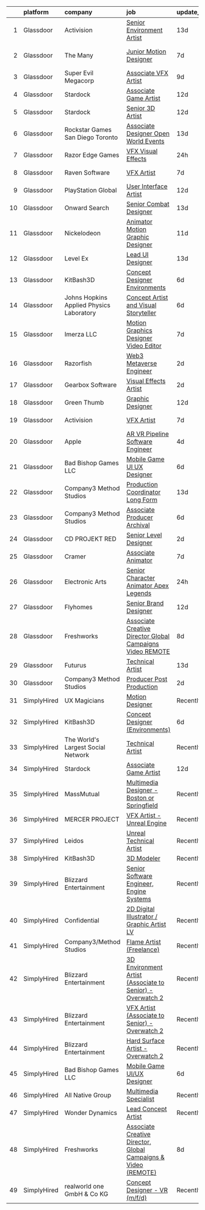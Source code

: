 

|    | platform    | company                                  | job                                                                                                                                                                                                                                                                                                                                                                                                                                                                                                                                                                                                                                                                                                                                                                                                                                                                                                                                                                                                                                                                                                                                                                                                                                                                                                                                                                      | update_time   | location         |
|---:|:------------|:-----------------------------------------|:-------------------------------------------------------------------------------------------------------------------------------------------------------------------------------------------------------------------------------------------------------------------------------------------------------------------------------------------------------------------------------------------------------------------------------------------------------------------------------------------------------------------------------------------------------------------------------------------------------------------------------------------------------------------------------------------------------------------------------------------------------------------------------------------------------------------------------------------------------------------------------------------------------------------------------------------------------------------------------------------------------------------------------------------------------------------------------------------------------------------------------------------------------------------------------------------------------------------------------------------------------------------------------------------------------------------------------------------------------------------------|:--------------|:-----------------|
|  1 | Glassdoor   | Activision                               | [Senior Environment Artist](https://www.glassdoor.com/partner/jobListing.htm?pos=126&ao=1136043&s=58&guid=00000181fb83932ab3db7779c2f75935&src=GD_JOB_AD&t=SR&vt=w&cs=1_73d42408&cb=1657782113382&jobListingId=1007973383895&jrtk=3-0-1g7to74rgkhpg801-1g7to74s2i176800-c8abe2f01bbf5fc4-)                                                                                                                                                                                                                                                                                                                                                                                                                                                                                                                                                                                                                                                                                                                                                                                                                                                                                                                                                                                                                                                                               | 13d           | Foster City, CA  |
|  2 | Glassdoor   | The Many                                 | [Junior Motion Designer](https://www.glassdoor.com/partner/jobListing.htm?pos=113&ao=1136043&s=58&guid=00000181fb83932ab3db7779c2f75935&src=GD_JOB_AD&t=SR&vt=w&cs=1_0efc9193&cb=1657782113380&jobListingId=1007988372593&jrtk=3-0-1g7to74rgkhpg801-1g7to74s2i176800-5516b2d00f8e4e8a-)                                                                                                                                                                                                                                                                                                                                                                                                                                                                                                                                                                                                                                                                                                                                                                                                                                                                                                                                                                                                                                                                                  | 7d            | Los Angeles, CA  |
|  3 | Glassdoor   | Super Evil Megacorp                      | [Associate VFX Artist](https://www.glassdoor.com/partner/jobListing.htm?pos=114&ao=1136043&s=58&guid=00000181fb83932ab3db7779c2f75935&src=GD_JOB_AD&t=SR&vt=w&cs=1_af952c2c&cb=1657782113380&jobListingId=1007982602575&jrtk=3-0-1g7to74rgkhpg801-1g7to74s2i176800-5801e144a67c1d22-)                                                                                                                                                                                                                                                                                                                                                                                                                                                                                                                                                                                                                                                                                                                                                                                                                                                                                                                                                                                                                                                                                    | 9d            |                  |
|  4 | Glassdoor   | Stardock                                 | [Associate Game Artist](https://www.glassdoor.com/partner/jobListing.htm?pos=108&ao=1136043&s=58&guid=00000181fb83932ab3db7779c2f75935&src=GD_JOB_AD&t=SR&vt=w&ea=1&cs=1_9736cac8&cb=1657782113379&jobListingId=1007978321333&jrtk=3-0-1g7to74rgkhpg801-1g7to74s2i176800-7f25c73feaabf33d-)                                                                                                                                                                                                                                                                                                                                                                                                                                                                                                                                                                                                                                                                                                                                                                                                                                                                                                                                                                                                                                                                              | 12d           | Plymouth, MI     |
|  5 | Glassdoor   | Stardock                                 | [Senior 3D Artist](https://www.glassdoor.com/partner/jobListing.htm?pos=125&ao=1136043&s=58&guid=00000181fb83932ab3db7779c2f75935&src=GD_JOB_AD&t=SR&vt=w&ea=1&cs=1_f5dd7b3a&cb=1657782113382&jobListingId=1007978321339&jrtk=3-0-1g7to74rgkhpg801-1g7to74s2i176800-e713b3a21f6e6942-)                                                                                                                                                                                                                                                                                                                                                                                                                                                                                                                                                                                                                                                                                                                                                                                                                                                                                                                                                                                                                                                                                   | 12d           | Plymouth, MI     |
|  6 | Glassdoor   | Rockstar Games San Diego   Toronto       | [Associate Designer  Open World Events](https://www.glassdoor.com/partner/jobListing.htm?pos=128&ao=1136043&s=58&guid=00000181fb83932ab3db7779c2f75935&src=GD_JOB_AD&t=SR&vt=w&cs=1_15f6b28f&cb=1657782113383&jobListingId=1007975656530&jrtk=3-0-1g7to74rgkhpg801-1g7to74s2i176800-9aac63f889601ede-)                                                                                                                                                                                                                                                                                                                                                                                                                                                                                                                                                                                                                                                                                                                                                                                                                                                                                                                                                                                                                                                                   | 13d           | Carlsbad, CA     |
|  7 | Glassdoor   | Razor Edge Games                         | [VFX Visual Effects](https://www.glassdoor.com/partner/jobListing.htm?pos=107&ao=1136043&s=58&guid=00000181fb83932ab3db7779c2f75935&src=GD_JOB_AD&t=SR&vt=w&cs=1_07687adb&cb=1657782113378&jobListingId=1008002919278&jrtk=3-0-1g7to74rgkhpg801-1g7to74s2i176800-43c429f9e3d05c00-)                                                                                                                                                                                                                                                                                                                                                                                                                                                                                                                                                                                                                                                                                                                                                                                                                                                                                                                                                                                                                                                                                      | 24h           | Remote           |
|  8 | Glassdoor   | Raven Software                           | [VFX Artist](https://www.glassdoor.com/partner/jobListing.htm?pos=118&ao=1136043&s=58&guid=00000181fb83932ab3db7779c2f75935&src=GD_JOB_AD&t=SR&vt=w&cs=1_38e42639&cb=1657782113380&jobListingId=1007987723811&jrtk=3-0-1g7to74rgkhpg801-1g7to74s2i176800-541dbd7a88c3dc6a-)                                                                                                                                                                                                                                                                                                                                                                                                                                                                                                                                                                                                                                                                                                                                                                                                                                                                                                                                                                                                                                                                                              | 7d            | Middleton, WI    |
|  9 | Glassdoor   | PlayStation Global                       | [User Interface Artist](https://www.glassdoor.com/partner/jobListing.htm?pos=124&ao=1136043&s=58&guid=00000181fb83932ab3db7779c2f75935&src=GD_JOB_AD&t=SR&vt=w&ea=1&cs=1_1c84a0ca&cb=1657782113381&jobListingId=1007978188031&jrtk=3-0-1g7to74rgkhpg801-1g7to74s2i176800-3bae15b9ccb13d30-)                                                                                                                                                                                                                                                                                                                                                                                                                                                                                                                                                                                                                                                                                                                                                                                                                                                                                                                                                                                                                                                                              | 12d           |                  |
| 10 | Glassdoor   | Onward Search                            | [Senior Combat Designer](https://www.glassdoor.com/partner/jobListing.htm?pos=102&ao=1110586&s=58&guid=00000181fb83932ab3db7779c2f75935&src=GD_JOB_AD&t=SR&vt=w&cs=1_c0c16312&cb=1657782113377&jobListingId=1007972439471&cpc=8795CF9063CD573D&jrtk=3-0-1g7to74rgkhpg801-1g7to74s2i176800-8cbed070fbd80a28--6NYlbfkN0B7YoEZZ2QAGDyEGGmBPAUWSHc1Mt3sMCn9FehKcWA3w1hdwjpEweHGJ9uPpOtWDZpvXRNrbhHrEP5JJ_q2M0aP47yi_2bf_wYILmKa40s0tHYqJyQTQi9rHGBw67q81jRpZsJpKWhkFe1wf-0scMFTKQNL0Rx8pbACfGSU3MvO3EpFtGeUGQOC2RqT6s90Fnbv3cDOZPF9NBpTTkT0yTc8v5c0vZ_z00CyqMLn8GAhd14KsAHXryFcp0p-3q-Pg4Tvn3GMBN_VCqmg4oqyDgSggmESaIkz5OY_ZB2gsOyy3SgVvrjX6A3Pxta3093ccGDK-o1TruQSYHxnOYI615_WcgKH56OseE4ox4fNRQ2vFlw6PEYFcG6y0dP27A4wJumNr9BR2yYrHaqtHhm23aXQykGlj0ACtGTRNlR24j4aleAduL59_KQkTFfSSgj_qkO2qHP9TFCEy6kTrIEMDxhgvGgwP11fwMbNwog07Dq3i2zxr6ny9jmTcdhg28mN9XuUtMOQgGPg9VQTybSdMJMiXMAves_IrlCwRa4w92xAS-6Ah2Qru8C_emtwbnRt_vPEh_T7NqOMRIFm-ckiKDP_1FCjuDENgFcyD-5puVLM13VCvs1NQWrS6ZsXhmqUQtgncnysyHxhZYJy0BJbnRjcvXxQ0oFJRPOUyhADY6bioIRE1GtGkR0QJdlgY1fdtD92b1YdFp5vwCwy-wj60AI8zIS3W_GyHkNwPxDxBoT1yM-TKdskOBl7wRLrDddfN0n8Jtx1wUG5Z8XA28dch1tcS3TIcIh2EtV3ofvdxwU8pLL0KMNdjE2aOsgbb24sVphXqXM0hPZp9VWch4mHpgJkBBfAt4nkOwwP1pRYsBzrXrVf2r7RhNfNAJWOJ3bN4nvRkTES7THyQ7yVALvr9QKGYasWqU3m73AAw_jlik5CCm4sdWIxuiuX3SuFZX9CB5iOavdZHicyo7wMUZwHJkyji66TAXQmg-hUq-fak4W_cA%3D%3D) | 13d           | Waltham, MA      |
| 11 | Glassdoor   | Nickelodeon                              | [Animator Motion Graphic Designer](https://www.glassdoor.com/partner/jobListing.htm?pos=104&ao=1136043&s=58&guid=00000181fb83932ab3db7779c2f75935&src=GD_JOB_AD&t=SR&vt=w&cs=1_e3a4277d&cb=1657782113378&jobListingId=1007978806056&jrtk=3-0-1g7to74rgkhpg801-1g7to74s2i176800-fa68167173d08f3f-)                                                                                                                                                                                                                                                                                                                                                                                                                                                                                                                                                                                                                                                                                                                                                                                                                                                                                                                                                                                                                                                                        | 11d           | New York, NY     |
| 12 | Glassdoor   | Level Ex                                 | [Lead UI Designer](https://www.glassdoor.com/partner/jobListing.htm?pos=122&ao=1136043&s=58&guid=00000181fb83932ab3db7779c2f75935&src=GD_JOB_AD&t=SR&vt=w&cs=1_ac506633&cb=1657782113381&jobListingId=1007974633441&jrtk=3-0-1g7to74rgkhpg801-1g7to74s2i176800-f8e1bf016c9731b0-)                                                                                                                                                                                                                                                                                                                                                                                                                                                                                                                                                                                                                                                                                                                                                                                                                                                                                                                                                                                                                                                                                        | 13d           | Remote           |
| 13 | Glassdoor   | KitBash3D                                | [Concept Designer  Environments ](https://www.glassdoor.com/partner/jobListing.htm?pos=103&ao=1136043&s=58&guid=00000181fb83932ab3db7779c2f75935&src=GD_JOB_AD&t=SR&vt=w&ea=1&cs=1_63df364d&cb=1657782113377&jobListingId=1007991297272&jrtk=3-0-1g7to74rgkhpg801-1g7to74s2i176800-78377495064bd2eb-)                                                                                                                                                                                                                                                                                                                                                                                                                                                                                                                                                                                                                                                                                                                                                                                                                                                                                                                                                                                                                                                                    | 6d            | Remote           |
| 14 | Glassdoor   | Johns Hopkins Applied Physics Laboratory | [Concept Artist and Visual Storyteller](https://www.glassdoor.com/partner/jobListing.htm?pos=110&ao=1136043&s=58&guid=00000181fb83932ab3db7779c2f75935&src=GD_JOB_AD&t=SR&vt=w&cs=1_6853e470&cb=1657782113379&jobListingId=1007990323575&jrtk=3-0-1g7to74rgkhpg801-1g7to74s2i176800-caf3af526954e90d-)                                                                                                                                                                                                                                                                                                                                                                                                                                                                                                                                                                                                                                                                                                                                                                                                                                                                                                                                                                                                                                                                   | 6d            | Laurel, MD       |
| 15 | Glassdoor   | Imerza  LLC                              | [Motion Graphics Designer Video Editor](https://www.glassdoor.com/partner/jobListing.htm?pos=117&ao=1136043&s=58&guid=00000181fb83932ab3db7779c2f75935&src=GD_JOB_AD&t=SR&vt=w&ea=1&cs=1_8499f902&cb=1657782113380&jobListingId=1007987056661&jrtk=3-0-1g7to74rgkhpg801-1g7to74s2i176800-b89d3df5b07892d1-)                                                                                                                                                                                                                                                                                                                                                                                                                                                                                                                                                                                                                                                                                                                                                                                                                                                                                                                                                                                                                                                              | 7d            | Sarasota, FL     |
| 16 | Glassdoor   | Razorfish                                | [Web3 Metaverse Engineer](https://www.glassdoor.com/partner/jobListing.htm?pos=120&ao=1136043&s=58&guid=00000181fb83932ab3db7779c2f75935&src=GD_JOB_AD&t=SR&vt=w&cs=1_03c0d100&cb=1657782113380&jobListingId=1007999007023&jrtk=3-0-1g7to74rgkhpg801-1g7to74s2i176800-37130fe9a53d6876-)                                                                                                                                                                                                                                                                                                                                                                                                                                                                                                                                                                                                                                                                                                                                                                                                                                                                                                                                                                                                                                                                                 | 2d            | New York, NY     |
| 17 | Glassdoor   | Gearbox Software                         | [Visual Effects Artist](https://www.glassdoor.com/partner/jobListing.htm?pos=115&ao=1136043&s=58&guid=00000181fb83932ab3db7779c2f75935&src=GD_JOB_AD&t=SR&vt=w&ea=1&cs=1_c6fd7cef&cb=1657782113380&jobListingId=1007998860820&jrtk=3-0-1g7to74rgkhpg801-1g7to74s2i176800-fa056ef69a544c96-)                                                                                                                                                                                                                                                                                                                                                                                                                                                                                                                                                                                                                                                                                                                                                                                                                                                                                                                                                                                                                                                                              | 2d            | Frisco, TX       |
| 18 | Glassdoor   | Green Thumb                              | [Graphic Designer](https://www.glassdoor.com/partner/jobListing.htm?pos=116&ao=1136043&s=58&guid=00000181fb83932ab3db7779c2f75935&src=GD_JOB_AD&t=SR&vt=w&ea=1&cs=1_4849b1c5&cb=1657782113380&jobListingId=1007977680510&jrtk=3-0-1g7to74rgkhpg801-1g7to74s2i176800-36e6c622b18725f3-)                                                                                                                                                                                                                                                                                                                                                                                                                                                                                                                                                                                                                                                                                                                                                                                                                                                                                                                                                                                                                                                                                   | 12d           | Chicago, IL      |
| 19 | Glassdoor   | Activision                               | [VFX Artist](https://www.glassdoor.com/partner/jobListing.htm?pos=109&ao=1136043&s=58&guid=00000181fb83932ab3db7779c2f75935&src=GD_JOB_AD&t=SR&vt=w&cs=1_7f9727cb&cb=1657782113378&jobListingId=1007988235800&jrtk=3-0-1g7to74rgkhpg801-1g7to74s2i176800-f8e423fe4b1b283e-)                                                                                                                                                                                                                                                                                                                                                                                                                                                                                                                                                                                                                                                                                                                                                                                                                                                                                                                                                                                                                                                                                              | 7d            | Middleton, WI    |
| 20 | Glassdoor   | Apple                                    | [AR VR Pipeline Software Engineer](https://www.glassdoor.com/partner/jobListing.htm?pos=101&ao=1110586&s=58&guid=00000181fb83932ab3db7779c2f75935&src=GD_JOB_AD&t=SR&vt=w&cs=1_091a0cb9&cb=1657782113377&jobListingId=1007994891471&cpc=2CAED5C921A5F994&jrtk=3-0-1g7to74rgkhpg801-1g7to74s2i176800-fc55de529b78aa8f--6NYlbfkN0BvKrLyj5gPmtZO9T8euul8TCxuuKNOtzRJOomxnwSEodTz2Bc-sPZlbtkML8D-m4qO4tenHzNlbzznl9Zovftmt6-Mg1P-NrNJwQV9b7AKhWEtyPHdze1p3up1kuyhCBmYpi4Iic0ExJ4rulqpIM8-RimAb7jpdBuTvtFVnPTld2M8aFOsT4zPtbFnAdB_Eba2gj-RR1dOyNEDF-LuC_RARxIMMCBiSddXI0C6l1AoWSq4Px4G8wt1PHRuj_7seVcnwhaVSq8SdEguARtmmpQ8VigOlsh_ZYUG0r8839hBFT3BtWjf43B88H_pypkoswv3drkpOg5w4POSQv2AGoboSu9YheeaNS2wOC503jbhWh8vmT4Jn5L4mv7EFtaCdfjGn_oDLmyT76dS-9fDyO2W3RcEVCpUeJ26ESkJt0LgvO5Ce0Ly937s_uCAMeKwrDcpf_zrIBGj3awSC7tyv463InnL_iKj9bCHmrqUYoLFTmQu8cB225s-O46NrWWfXZa3EZAt4r9GQ4AyDJxVlWTtxkL4bXsvL1o9sxUWtyr3vvOEpISFUh2Jg7aXn5NRdC5JMug-XPavSMbhHvYxLEqaKCHiPtUsAwAqn29iv4crEd9i_nYQc7lKVfhcPY7Q65pROTYsHvn-lnAAa9TzT-V501sczPC2GXn_lM6JzV_SzEK-VpD6W3DhMHbsEMXEeBaZTMxldlhziDoGcXAPlcndYRWkUSA4lr1JfGfT1yKdRHc8vWfzXPJYoElRWp1cpJ8RyhcoUTS0utWzsMLNlzbOtMwxMB_LER17URxZpRyTbmRpbh7U3dAbO1sf2EY2RaZWLj2oGeYaW3h_gG3YRauzz-OCXBU3vbdtMPaF0OfdHDseCFL0BnI6RdVVsiWOvjd7WuFa19MYUhbIkOi6eKbgC_s59sDfoJc5Y-I8QzwrEfw3joaPc3mS7Xb7wowkzmqQmSkl7LrnsE7SS7LGGXLw)                   | 4d            | Boulder, CO      |
| 21 | Glassdoor   | Bad Bishop Games LLC                     | [Mobile Game UI UX Designer](https://www.glassdoor.com/partner/jobListing.htm?pos=105&ao=1136043&s=58&guid=00000181fb83932ab3db7779c2f75935&src=GD_JOB_AD&t=SR&vt=w&ea=1&cs=1_f3450777&cb=1657782113378&jobListingId=1007990484309&jrtk=3-0-1g7to74rgkhpg801-1g7to74s2i176800-6064c23860d93e8e-)                                                                                                                                                                                                                                                                                                                                                                                                                                                                                                                                                                                                                                                                                                                                                                                                                                                                                                                                                                                                                                                                         | 6d            | Remote           |
| 22 | Glassdoor   | Company3 Method Studios                  | [Production Coordinator  Long Form](https://www.glassdoor.com/partner/jobListing.htm?pos=127&ao=1136043&s=58&guid=00000181fb83932ab3db7779c2f75935&src=GD_JOB_AD&t=SR&vt=w&ea=1&cs=1_54dc5c6f&cb=1657782113383&jobListingId=1007974818624&jrtk=3-0-1g7to74rgkhpg801-1g7to74s2i176800-abe88168a225e80c-)                                                                                                                                                                                                                                                                                                                                                                                                                                                                                                                                                                                                                                                                                                                                                                                                                                                                                                                                                                                                                                                                  | 13d           | Hollywood, CA    |
| 23 | Glassdoor   | Company3 Method Studios                  | [Associate Producer  Archival](https://www.glassdoor.com/partner/jobListing.htm?pos=121&ao=1136043&s=58&guid=00000181fb83932ab3db7779c2f75935&src=GD_JOB_AD&t=SR&vt=w&ea=1&cs=1_03fa6523&cb=1657782113381&jobListingId=1007991115470&jrtk=3-0-1g7to74rgkhpg801-1g7to74s2i176800-5fb50d2aeeccedf3-)                                                                                                                                                                                                                                                                                                                                                                                                                                                                                                                                                                                                                                                                                                                                                                                                                                                                                                                                                                                                                                                                       | 6d            | Santa Monica, CA |
| 24 | Glassdoor   | CD PROJEKT RED                           | [Senior Level Designer](https://www.glassdoor.com/partner/jobListing.htm?pos=111&ao=1136043&s=58&guid=00000181fb83932ab3db7779c2f75935&src=GD_JOB_AD&t=SR&vt=w&cs=1_ee9dcc16&cb=1657782113379&jobListingId=1007999004645&jrtk=3-0-1g7to74rgkhpg801-1g7to74s2i176800-c0adcc9f01b6bb9d-)                                                                                                                                                                                                                                                                                                                                                                                                                                                                                                                                                                                                                                                                                                                                                                                                                                                                                                                                                                                                                                                                                   | 2d            | Boston, MA       |
| 25 | Glassdoor   | Cramer                                   | [Associate Animator](https://www.glassdoor.com/partner/jobListing.htm?pos=129&ao=1136043&s=58&guid=00000181fb83932ab3db7779c2f75935&src=GD_JOB_AD&t=SR&vt=w&ea=1&cs=1_d2e06b71&cb=1657782113383&jobListingId=1007987879014&jrtk=3-0-1g7to74rgkhpg801-1g7to74s2i176800-b93565d935bfe333-)                                                                                                                                                                                                                                                                                                                                                                                                                                                                                                                                                                                                                                                                                                                                                                                                                                                                                                                                                                                                                                                                                 | 7d            | Norwood, MA      |
| 26 | Glassdoor   | Electronic Arts                          | [Senior Character Animator  Apex Legends ](https://www.glassdoor.com/partner/jobListing.htm?pos=106&ao=1136043&s=58&guid=00000181fb83932ab3db7779c2f75935&src=GD_JOB_AD&t=SR&vt=w&cs=1_77136bab&cb=1657782113378&jobListingId=1008003306799&jrtk=3-0-1g7to74rgkhpg801-1g7to74s2i176800-6d89526abe9aca00-)                                                                                                                                                                                                                                                                                                                                                                                                                                                                                                                                                                                                                                                                                                                                                                                                                                                                                                                                                                                                                                                                | 24h           | Los Angeles, CA  |
| 27 | Glassdoor   | Flyhomes                                 | [Senior Brand Designer](https://www.glassdoor.com/partner/jobListing.htm?pos=119&ao=1136043&s=58&guid=00000181fb83932ab3db7779c2f75935&src=GD_JOB_AD&t=SR&vt=w&ea=1&cs=1_de418b2a&cb=1657782113380&jobListingId=1007977512268&jrtk=3-0-1g7to74rgkhpg801-1g7to74s2i176800-8606909151e7c3fa-)                                                                                                                                                                                                                                                                                                                                                                                                                                                                                                                                                                                                                                                                                                                                                                                                                                                                                                                                                                                                                                                                              | 12d           | Seattle, WA      |
| 28 | Glassdoor   | Freshworks                               | [Associate Creative Director  Global Campaigns   Video  REMOTE ](https://www.glassdoor.com/partner/jobListing.htm?pos=123&ao=1136043&s=58&guid=00000181fb83932ab3db7779c2f75935&src=GD_JOB_AD&t=SR&vt=w&ea=1&cs=1_b9ddb462&cb=1657782113381&jobListingId=1007986438175&jrtk=3-0-1g7to74rgkhpg801-1g7to74s2i176800-4d6ad1209c06e99f-)                                                                                                                                                                                                                                                                                                                                                                                                                                                                                                                                                                                                                                                                                                                                                                                                                                                                                                                                                                                                                                     | 8d            |                  |
| 29 | Glassdoor   | Futurus                                  | [Technical Artist](https://www.glassdoor.com/partner/jobListing.htm?pos=130&ao=1136043&s=58&guid=00000181fb83932ab3db7779c2f75935&src=GD_JOB_AD&t=SR&vt=w&cs=1_e3682a0e&cb=1657782113383&jobListingId=1007975388605&jrtk=3-0-1g7to74rgkhpg801-1g7to74s2i176800-518fd213d530cf2c-)                                                                                                                                                                                                                                                                                                                                                                                                                                                                                                                                                                                                                                                                                                                                                                                                                                                                                                                                                                                                                                                                                        | 13d           | Atlanta, GA      |
| 30 | Glassdoor   | Company3 Method Studios                  | [Producer  Post Production](https://www.glassdoor.com/partner/jobListing.htm?pos=112&ao=1136043&s=58&guid=00000181fb83932ab3db7779c2f75935&src=GD_JOB_AD&t=SR&vt=w&ea=1&cs=1_cc016228&cb=1657782113380&jobListingId=1007998502173&jrtk=3-0-1g7to74rgkhpg801-1g7to74s2i176800-12f392fbeaba1796-)                                                                                                                                                                                                                                                                                                                                                                                                                                                                                                                                                                                                                                                                                                                                                                                                                                                                                                                                                                                                                                                                          | 2d            | New York, NY     |
| 31 | SimplyHired | UX Magicians                             | [Motion Designer](https://www.simplyhired.com/job/QOP8DcI9WD3GktQ2RrIGO75PxLpKLJZt7zveomNp0bmNkqytawhlsQ?q=vfx+designer)                                                                                                                                                                                                                                                                                                                                                                                                                                                                                                                                                                                                                                                                                                                                                                                                                                                                                                                                                                                                                                                                                                                                                                                                                                                 | Recently      | Remote           |
| 32 | SimplyHired | KitBash3D                                | [Concept Designer (Environments)](https://www.simplyhired.com/job/6RK58V9QRNPhm7KMuxGYlhUBdJx4j-xn111ezuam7_hRD9iRlS-KQQ?q=vfx+designer)                                                                                                                                                                                                                                                                                                                                                                                                                                                                                                                                                                                                                                                                                                                                                                                                                                                                                                                                                                                                                                                                                                                                                                                                                                 | 6d            | Remote           |
| 33 | SimplyHired | The World's Largest Social Network       | [Technical Artist](https://www.simplyhired.com/job/Y2FNoo1uTAcldWV6dQhjK7PuvsJN1U0ikAImFpa5s-XmibWBswR6Dg?q=vfx+designer)                                                                                                                                                                                                                                                                                                                                                                                                                                                                                                                                                                                                                                                                                                                                                                                                                                                                                                                                                                                                                                                                                                                                                                                                                                                | Recently      | New York, NY     |
| 34 | SimplyHired | Stardock                                 | [Associate Game Artist](https://www.simplyhired.com/job/W7qNp3of8cn6kTjVZneaLow7hs8i5JRkVDGdJKNTsHCTbcY2t6Cyew?q=vfx+designer)                                                                                                                                                                                                                                                                                                                                                                                                                                                                                                                                                                                                                                                                                                                                                                                                                                                                                                                                                                                                                                                                                                                                                                                                                                           | 12d           | Plymouth, MI     |
| 35 | SimplyHired | MassMutual                               | [Multimedia Designer - Boston or Springfield](https://www.simplyhired.com/job/CcrU9vrSkGHbpIUYgeeXblyTDRVIr4YTMiVQ_qAhle0d3zCaETwMXg?q=vfx+designer)                                                                                                                                                                                                                                                                                                                                                                                                                                                                                                                                                                                                                                                                                                                                                                                                                                                                                                                                                                                                                                                                                                                                                                                                                     | Recently      | Springfield, MA  |
| 36 | SimplyHired | MERCER PROJECT                           | [VFX Artist - Unreal Engine](https://www.simplyhired.com/job/2oePjLPnODm44ASH_jfmm99NvQfkSOC48xk2mIXNrjRpGVBiOBzF7Q?q=vfx+designer)                                                                                                                                                                                                                                                                                                                                                                                                                                                                                                                                                                                                                                                                                                                                                                                                                                                                                                                                                                                                                                                                                                                                                                                                                                      | Recently      | Remote           |
| 37 | SimplyHired | Leidos                                   | [Unreal Technical Artist](https://www.simplyhired.com/job/vUjM88WNHByq9hkXVcDGaHDWJBcJwdAHwcSIeARFGUwNOCFNjopeUg?q=vfx+designer)                                                                                                                                                                                                                                                                                                                                                                                                                                                                                                                                                                                                                                                                                                                                                                                                                                                                                                                                                                                                                                                                                                                                                                                                                                         | Recently      | Reston, VA       |
| 38 | SimplyHired | KitBash3D                                | [3D Modeler](https://www.simplyhired.com/job/J1vV5-qf_C5x8YfKoESIGd-eUj6se-s1DxqdF4rxpYdvWsGzMz1rRw?q=vfx+designer)                                                                                                                                                                                                                                                                                                                                                                                                                                                                                                                                                                                                                                                                                                                                                                                                                                                                                                                                                                                                                                                                                                                                                                                                                                                      | Recently      | Remote           |
| 39 | SimplyHired | Blizzard Entertainment                   | [Senior Software Engineer, Engine Systems](https://www.simplyhired.com/job/tMmtCyDUxHf8JJJ5bCNONOHibfhTpYdY-nwQ76oeAkm7OrfyZhRqFg?q=vfx+designer)                                                                                                                                                                                                                                                                                                                                                                                                                                                                                                                                                                                                                                                                                                                                                                                                                                                                                                                                                                                                                                                                                                                                                                                                                        | Recently      | Irvine, CA       |
| 40 | SimplyHired | Confidential                             | [2D Digital Illustrator / Graphic Artist LV](https://www.simplyhired.com/job/WR2-4KNjxgXV1vg_h0Smu4P2a7_SLarIZBzP3ysarILfdTKegejX8w?q=vfx+designer)                                                                                                                                                                                                                                                                                                                                                                                                                                                                                                                                                                                                                                                                                                                                                                                                                                                                                                                                                                                                                                                                                                                                                                                                                      | Recently      | Las Vegas, NV    |
| 41 | SimplyHired | Company3/Method Studios                  | [Flame Artist (Freelance)](https://www.simplyhired.com/job/1cJHzXeBdwAFYqQ0xBiQnRCFjiPWaSDXk5Z0IaaLfqb1uxGE_0eTBA?q=vfx+designer)                                                                                                                                                                                                                                                                                                                                                                                                                                                                                                                                                                                                                                                                                                                                                                                                                                                                                                                                                                                                                                                                                                                                                                                                                                        | Recently      | United States    |
| 42 | SimplyHired | Blizzard Entertainment                   | [3D Environment Artist (Associate to Senior) - Overwatch 2](https://www.simplyhired.com/job/pw88DtF0EULjjFMy83MMr_Hg0HBZII6DCgYGL9C12joglMD-Z-Xwnw?q=vfx+designer)                                                                                                                                                                                                                                                                                                                                                                                                                                                                                                                                                                                                                                                                                                                                                                                                                                                                                                                                                                                                                                                                                                                                                                                                       | Recently      | Irvine, CA       |
| 43 | SimplyHired | Blizzard Entertainment                   | [VFX Artist (Associate to Senior) - Overwatch 2](https://www.simplyhired.com/job/2d70J5UkkZ2YmvlvJfcaEqf0vVFEZwLt57euRMmQlk3Afx_2Q_gYzw?q=vfx+designer)                                                                                                                                                                                                                                                                                                                                                                                                                                                                                                                                                                                                                                                                                                                                                                                                                                                                                                                                                                                                                                                                                                                                                                                                                  | Recently      | Irvine, CA       |
| 44 | SimplyHired | Blizzard Entertainment                   | [Hard Surface Artist - Overwatch 2](https://www.simplyhired.com/job/6UbuxcizWm0FGl0VWvCtYyHq-2-jjcWZ_YsxRvD4XaS9M8_zOx_FMA?q=vfx+designer)                                                                                                                                                                                                                                                                                                                                                                                                                                                                                                                                                                                                                                                                                                                                                                                                                                                                                                                                                                                                                                                                                                                                                                                                                               | Recently      | Irvine, CA       |
| 45 | SimplyHired | Bad Bishop Games LLC                     | [Mobile Game UI/UX Designer](https://www.simplyhired.com/job/GVbxwKonhAihLrC21YlX58vf3yIH7HblHvymQYfL_hbBBYENl1JXKA?q=vfx+designer)                                                                                                                                                                                                                                                                                                                                                                                                                                                                                                                                                                                                                                                                                                                                                                                                                                                                                                                                                                                                                                                                                                                                                                                                                                      | 6d            | Remote           |
| 46 | SimplyHired | All Native Group                         | [Multimedia Specialist](https://www.simplyhired.com/job/JGZiImbR-qNcwKe_5n8x2z613nkKyx8CCZOdh_5a9jGskXmYM49vVA?q=vfx+designer)                                                                                                                                                                                                                                                                                                                                                                                                                                                                                                                                                                                                                                                                                                                                                                                                                                                                                                                                                                                                                                                                                                                                                                                                                                           | Recently      | Blackstone, VA   |
| 47 | SimplyHired | Wonder Dynamics                          | [Lead Concept Artist](https://www.simplyhired.com/job/kaVnBwPJ0uVM0rsdlp38KFDiDdbwPc0re0GEDru7M23frxBpQECksA?q=vfx+designer)                                                                                                                                                                                                                                                                                                                                                                                                                                                                                                                                                                                                                                                                                                                                                                                                                                                                                                                                                                                                                                                                                                                                                                                                                                             | Recently      | Remote           |
| 48 | SimplyHired | Freshworks                               | [Associate Creative Director, Global Campaigns & Video (REMOTE)](https://www.simplyhired.com/job/5ElCwH5SLy50PlDyWwa5h2ixj-Wp0aniY4EbLLyNC4fMnB1yq0hbpg?q=vfx+designer)                                                                                                                                                                                                                                                                                                                                                                                                                                                                                                                                                                                                                                                                                                                                                                                                                                                                                                                                                                                                                                                                                                                                                                                                  | 8d            | San Mateo, CA    |
| 49 | SimplyHired | realworld one GmbH & Co KG               | [Concept Designer - VR (m/f/d)](https://www.simplyhired.com/job/9M9B0HjzlxbnEWwSs63j38J2jv4QAGwRz17kgQnuQPJjtHPVVTunxA?q=vfx+designer)                                                                                                                                                                                                                                                                                                                                                                                                                                                                                                                                                                                                                                                                                                                                                                                                                                                                                                                                                                                                                                                                                                                                                                                                                                   | Recently      | Remote           |